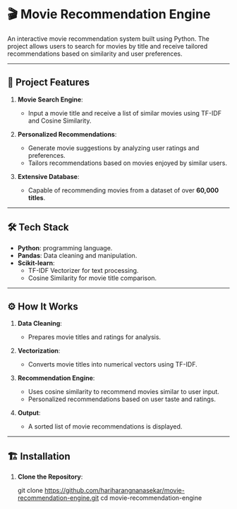 # 🎬 Movie Recommendation Engine

An interactive movie recommendation system built using Python. The project allows users to search for movies by title and receive tailored recommendations based on similarity and user preferences.

---

## 🚀 **Project Features**

1. **Movie Search Engine**:
   - Input a movie title and receive a list of similar movies using TF-IDF and Cosine Similarity.

2. **Personalized Recommendations**:
   - Generate movie suggestions by analyzing user ratings and preferences.
   - Tailors recommendations based on movies enjoyed by similar users.

3. **Extensive Database**:
   - Capable of recommending movies from a dataset of over **60,000 titles**.

---

## 🛠️ **Tech Stack**

- **Python**: programming language.
- **Pandas**: Data cleaning and manipulation.
- **Scikit-learn**:
   - TF-IDF Vectorizer for text processing.
   - Cosine Similarity for movie title comparison.

---

## ⚙️ **How It Works**

1. **Data Cleaning**:
   - Prepares movie titles and ratings for analysis.

2. **Vectorization**:
   - Converts movie titles into numerical vectors using TF-IDF.

3. **Recommendation Engine**:
   - Uses cosine similarity to recommend movies similar to user input.
   - Personalized recommendations based on user taste and ratings.

4. **Output**:
   - A sorted list of movie recommendations is displayed.

---

## 🏗️ **Installation**

1. **Clone the Repository**:
   
   git clone https://github.com/hariharangnanasekar/movie-recommendation-engine.git cd movie-recommendation-engine
